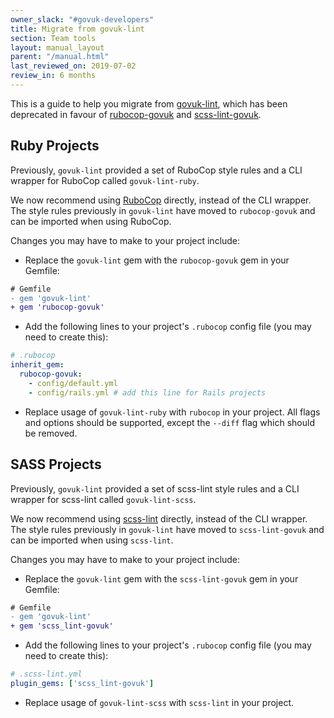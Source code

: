 ```yaml
---
owner_slack: "#govuk-developers"
title: Migrate from govuk-lint
section: Team tools
layout: manual_layout
parent: "/manual.html"
last_reviewed_on: 2019-07-02
review_in: 6 months
---
```

This is a guide to help you migrate from [govuk-lint][govuk-lint],
which has been deprecated in favour of [rubocop-govuk][rubocop-govuk] and
[scss-lint-govuk][scss-lint-govuk]. 

## Ruby Projects

Previously, `govuk-lint` provided a set of RuboCop style rules and a
CLI wrapper for RuboCop called `govuk-lint-ruby`.

We now recommend using [RuboCop][rubocop] directly, instead of the CLI wrapper. The style rules
previously in `govuk-lint` have moved to `rubocop-govuk` and can be imported when using
RuboCop.

Changes you may have to make to your project include:

- Replace the `govuk-lint` gem with the `rubocop-govuk` gem in your Gemfile:

```diff
# Gemfile
- gem 'govuk-lint'
+ gem 'rubocop-govuk'
```

- Add the following lines to your project's `.rubocop` config file (you may need to create this):

```yaml
# .rubocop
inherit_gem:
  rubocop-govuk:
    - config/default.yml
    - config/rails.yml # add this line for Rails projects
```

- Replace usage of `govuk-lint-ruby` with `rubocop` in your project. 
All flags and options should be supported, except the `--diff` flag which should be
removed.

## SASS Projects

Previously, `govuk-lint` provided a set of scss-lint style rules and a
CLI wrapper for scss-lint called `govuk-lint-scss`.

We now recommend using [scss-lint][scss-lint] directly, instead of the CLI wrapper. The style rules
previously in `govuk-lint` have moved to `scss-lint-govuk` and can be imported when using
`scss-lint`.

Changes you may have to make to your project include:

- Replace the `govuk-lint` gem with the `scss-lint-govuk` gem in your Gemfile:

```diff
# Gemfile
- gem 'govuk-lint'
+ gem 'scss_lint-govuk'
```

- Add the following lines to your project's `.rubocop` config file (you may need to create this):

```yaml
# .scss-lint.yml
plugin_gems: ['scss_lint-govuk']
```

- Replace usage of `govuk-lint-scss` with `scss-lint` in your project. 

[govuk-lint]: https://github.com/alphagov/govuk-lint
[rubocop]: https://github.com/bbatsov/rubocop
[rubocop-govuk]: https://github.com/alphagov/rubocop-govuk
[scss-lint]: https://github.com/sds/scss-lint
[scss-lint-govuk]: https://github.com/alphagov/scss-lint-govuk
